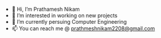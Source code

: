 - 👋 Hi, I’m Prathamesh Nikam
- 👀 I’m interested in working on new projects
- 🌱 I’m currently persuing Computer Engineering
- 📫 You can reach me @ prathmeshnikam2208@gmail.com

<!---
Prathmesh333/Prathmesh333 is a ✨ special ✨ repository because its `README.md` (this file) appears on your GitHub profile.
You can click the Preview link to take a look at your changes.
--->

